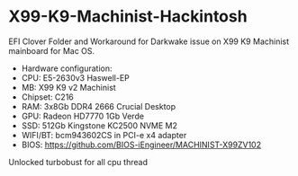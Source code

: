 # X99-K9-Machinist-Hackintosh
EFI Clover Folder and Workaround for Darkwake issue on X99 K9 Machinist mainboard for Mac OS. 

* Hardware configuration:
* CPU: E5-2630v3 Haswell-EP
* MB: X99 K9 v2 Machinist
* Chipset: C216
* RAM: 3x8Gb DDR4 2666 Crucial Desktop
* GPU: Radeon HD7770 1Gb Verde
* SSD: 512Gb Kingstone KC2500 NVME M2
* WIFI/BT: bcm943602CS in PCI-e x4 adapter
* BIOS: https://github.com/BIOS-iEngineer/MACHINIST-X99ZV102

Unlocked turbobust for all cpu thread
